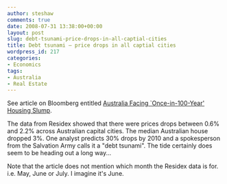 ```yaml
---
author: steshaw
comments: true
date: 2008-07-31 13:38:00+00:00
layout: post
slug: debt-tsunami-price-drops-in-all-captial-cities
title: Debt tsunami – price drops in all captial cities
wordpress_id: 217
categories:
- Economics
tags:
- Australia
- Real Estate
---
```


See article on Bloomberg entitled [Australia Facing `Once-in-100-Year' Housing Slump](http://www.bloomberg.com/apps/news?pid=newsarchive&sid=aViK6htPFKgM).  
  
The data from Residex showed that there were prices drops between 0.6% and 2.2% across Australian capital cities. The median Australian house dropped 3%. One analyst predicts 30% drops by 2010 and a spokesperson from the Salvation Army calls it a "debt tsunami". The tide certainly does seem to be heading out a long way...  
  
Note that the article does not mention which month the Residex data is for. i.e. May, June or July. I imagine it's June.
